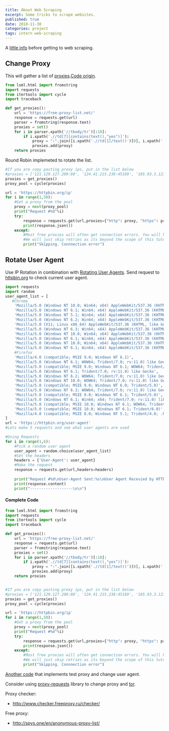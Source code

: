 ```yaml
---
title: About Web Scraping
excerpt: Some tricks to scrape websites.
published: true
date: 2018-11-30
categories: project
tags: intern web-scraping
---
```


A [little info](https://www.scrapehero.com/how-to-prevent-getting-blacklisted-while-scraping/ ) before getting to web scraping.

## Change Proxy

This will gather a list of [proxies](https://free-proxy-list.net/).[Code origin](https://www.scrapehero.com/how-to-rotate-proxies-and-ip-addresses-using-python-3/).

```python
from lxml.html import fromstring
import requests
from itertools import cycle
import traceback

def get_proxies():
    url = 'https://free-proxy-list.net/'
    response = requests.get(url)
    parser = fromstring(response.text)
    proxies = set()
    for i in parser.xpath('//tbody/tr')[:10]:
        if i.xpath('.//td[7][contains(text(),"yes")]'):
            proxy = ":".join([i.xpath('.//td[1]/text()')[0], i.xpath('.//td[2]/text()')[0]])
            proxies.add(proxy)
    return proxies
```

Round Robin implemeted to rotate the list.
```python
#If you are copy pasting proxy ips, put in the list below
#proxies = ['121.129.127.209:80', '124.41.215.238:45169', '185.93.3.123:8080', '194.182.64.67:3128', '106.0.38.174:8080', '163.172.175.210:3128', '13.92.196.150:8080']
proxies = get_proxies()
proxy_pool = cycle(proxies)

url = 'https://httpbin.org/ip'
for i in range(1,50):
    #Get a proxy from the pool
    proxy = next(proxy_pool)
    print("Request #%d"%i)
    try:
        response = requests.get(url,proxies={"http": proxy, "https": proxy})
        print(response.json())
    except:
        #Most free proxies will often get connection errors. You will have retry the entire request using another proxy to work. 
        #We will just skip retries as its beyond the scope of this tutorial and we are only downloading a single url 
        print("Skipping. Connnection error")
```

## Rotate User Agent

Use IP Rotation in combination with [Rotating User Agents](https://www.scrapehero.com/how-to-fake-and-rotate-user-agents-using-python-3/). Send request to [httpbin.org](https://httpbin.org/user-agent) to check current user agent.
```python
import requests
import random
user_agent_list = [
   #Chrome
    'Mozilla/5.0 (Windows NT 10.0; Win64; x64) AppleWebKit/537.36 (KHTML, like Gecko) Chrome/60.0.3112.113 Safari/537.36',
    'Mozilla/5.0 (Windows NT 6.1; Win64; x64) AppleWebKit/537.36 (KHTML, like Gecko) Chrome/60.0.3112.90 Safari/537.36',
    'Mozilla/5.0 (Windows NT 5.1; Win64; x64) AppleWebKit/537.36 (KHTML, like Gecko) Chrome/60.0.3112.90 Safari/537.36',
    'Mozilla/5.0 (Windows NT 6.2; Win64; x64) AppleWebKit/537.36 (KHTML, like Gecko) Chrome/60.0.3112.90 Safari/537.36',
    'Mozilla/5.0 (X11; Linux x86_64) AppleWebKit/537.36 (KHTML, like Gecko) Chrome/44.0.2403.157 Safari/537.36',
    'Mozilla/5.0 (Windows NT 6.3; Win64; x64) AppleWebKit/537.36 (KHTML, like Gecko) Chrome/60.0.3112.113 Safari/537.36',
    'Mozilla/5.0 (Windows NT 10.0; Win64; x64) AppleWebKit/537.36 (KHTML, like Gecko) Chrome/57.0.2987.133 Safari/537.36',
    'Mozilla/5.0 (Windows NT 6.1; Win64; x64) AppleWebKit/537.36 (KHTML, like Gecko) Chrome/57.0.2987.133 Safari/537.36',
    'Mozilla/5.0 (Windows NT 10.0; Win64; x64) AppleWebKit/537.36 (KHTML, like Gecko) Chrome/55.0.2883.87 Safari/537.36',
    'Mozilla/5.0 (Windows NT 6.1; Win64; x64) AppleWebKit/537.36 (KHTML, like Gecko) Chrome/55.0.2883.87 Safari/537.36',
    #Firefox
    'Mozilla/4.0 (compatible; MSIE 9.0; Windows NT 6.1)',
    'Mozilla/5.0 (Windows NT 6.1; WOW64; Trident/7.0; rv:11.0) like Gecko',
    'Mozilla/5.0 (compatible; MSIE 9.0; Windows NT 6.1; WOW64; Trident/5.0)',
    'Mozilla/5.0 (Windows NT 6.1; Trident/7.0; rv:11.0) like Gecko',
    'Mozilla/5.0 (Windows NT 6.2; WOW64; Trident/7.0; rv:11.0) like Gecko',
    'Mozilla/5.0 (Windows NT 10.0; WOW64; Trident/7.0; rv:11.0) like Gecko',
    'Mozilla/5.0 (compatible; MSIE 9.0; Windows NT 6.0; Trident/5.0)',
    'Mozilla/5.0 (Windows NT 6.3; WOW64; Trident/7.0; rv:11.0) like Gecko',
    'Mozilla/5.0 (compatible; MSIE 9.0; Windows NT 6.1; Trident/5.0)',
    'Mozilla/5.0 (Windows NT 6.1; Win64; x64; Trident/7.0; rv:11.0) like Gecko',
    'Mozilla/5.0 (compatible; MSIE 10.0; Windows NT 6.1; WOW64; Trident/6.0)',
    'Mozilla/5.0 (compatible; MSIE 10.0; Windows NT 6.1; Trident/6.0)',
    'Mozilla/4.0 (compatible; MSIE 8.0; Windows NT 5.1; Trident/4.0; .NET CLR 2.0.50727; .NET CLR 3.0.4506.2152; .NET CLR 3.5.30729)'
]
url = 'https://httpbin.org/user-agent'
#Lets make 5 requests and see what user agents are used 

#Using Requests 
for i in range(1,6):
    #Pick a random user agent
    user_agent = random.choice(user_agent_list)
    #Set the headers 
    headers = {'User-Agent': user_agent}
    #Make the request
    response = requests.get(url,headers=headers)
    
    print("Request #%d\nUser-Agent Sent:%s\nUser Agent Recevied by HTTPBin:"%(i,user_agent))
    print(response.content)
    print("-------------------\n\n")
```
#### Complete Code

``` python
from lxml.html import fromstring
import requests
from itertools import cycle
import traceback

def get_proxies():
    url = 'https://free-proxy-list.net/'
    response = requests.get(url)
    parser = fromstring(response.text)
    proxies = set()
    for i in parser.xpath('//tbody/tr')[:10]:
        if i.xpath('.//td[7][contains(text(),"yes")]'):
            proxy = ":".join([i.xpath('.//td[1]/text()')[0], i.xpath('.//td[2]/text()')[0]])
            proxies.add(proxy)
    return proxies


#If you are copy pasting proxy ips, put in the list below
#proxies = ['121.129.127.209:80', '124.41.215.238:45169', '185.93.3.123:8080', '194.182.64.67:3128', '106.0.38.174:8080', '163.172.175.210:3128', '13.92.196.150:8080']
proxies = get_proxies()
proxy_pool = cycle(proxies)

url = 'https://httpbin.org/ip'
for i in range(1,50):
    #Get a proxy from the pool
    proxy = next(proxy_pool)
    print("Request #%d"%i)
    try:
        response = requests.get(url,proxies={"http": proxy, "https": proxy})
        print(response.json())
    except:
        #Most free proxies will often get connection errors. You will have retry the entire request using another proxy to work. 
        #We will just skip retries as its beyond the scope of this tutorial and we are only downloading a single url 
        print("Skipping. Connnection error")
```
[Another code](https://codelike.pro/create-a-crawler-with-rotating-ip-proxy-in-python/) that implements test proxy and change user agent.


Consider using [proxy-requests](https://pypi.org/project/proxy-requests/) library to change proxy and [tor](https://github.com/erdiaker/torrequest).


Proxy checker:
- http://www.checker.freeproxy.ru/checker/

Free proxy:
- http://spys.one/en/anonymous-proxy-list/
